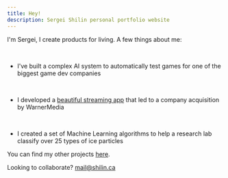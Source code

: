 ```yaml
---
title: Hey!
description: Sergei Shilin personal portfolio website
---
```


I'm Sergei, I create products for living. A few things about me:

<br />

- I've built a complex AI system to automatically test games for one of the biggest game dev companies

<br />

- I developed a [beautiful streaming app](/portfolio/wmride/) that led to a company acquisition by WarnerMedia

<br />

- I created a set of Machine Learning algorithms to help a research lab classify over 25 types of ice particles

You can find my other projects [here](/portfolio).

Looking to collaborate? [mail@shilin.ca](mailto:mail@shilin.ca)
